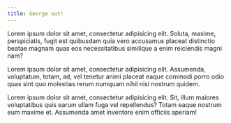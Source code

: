 ```yaml
---
title: George out!
---
```


Lorem ipsum dolor sit amet, consectetur adipisicing elit. Soluta, maxime, perspiciatis, fugit est quibusdam quia vero accusamus placeat distinctio beatae magnam quas eos necessitatibus similique a enim reiciendis magni nam?

Lorem ipsum dolor sit amet, consectetur adipisicing elit. Assumenda, voluptatum, totam, ad, vel tenetur animi placeat eaque commodi porro odio quas sint quo molestias rerum numquam nihil nisi nostrum quidem.

Lorem ipsum dolor sit amet, consectetur adipisicing elit. Sit, illum maiores voluptatibus quis earum ullam fuga vel repellendus? Totam eaque nostrum eum maxime et. Assumenda amet inventore enim officiis aperiam!
